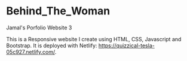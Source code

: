 # Behind_The_Woman
Jamal's Porfolio Website 3

This is a Responsive website I create using HTML, CSS, Javascript and Bootstrap. It is deployed with Netlify: https://quizzical-tesla-05c927.netlify.com/.

